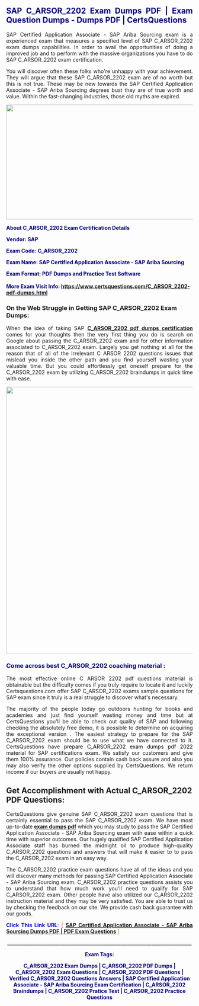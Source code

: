 <h2 style="text-align: justify;"><span style="color: #000080;">SAP C_ARSOR_2202 Exam Dumps PDF | Exam Question Dumps - Dumps PDF | CertsQuestions</span></h2>
<p style="text-align: justify;">SAP Certified Application Associate - SAP Ariba Sourcing exam is a experienced exam that measures a specified level of SAP  C_ARSOR_2202 exam dumps capabilities. In order to avail the opportunities of doing a improved job and to perform with the massive organizations you have to do SAP C_ARSOR_2202 exam certification.</p>
<p style="text-align: justify;">You will discover often these folks who're unhappy with your achievement. They will argue that these SAP  C_ARSOR_2202 exam are of no worth but this is not true. These may be new towards the SAP Certified Application Associate - SAP Ariba Sourcing degrees bust they are of true worth and value. Within the fast-changing industries, those old myths are expired.</p>
<p><img style="display: block; margin-left: auto; margin-right: auto;" src="https://i.imgur.com/eaP4ae9.png" width="840" height="310" /></p>
<p><span style="color: #000080;"><strong>About C_ARSOR_2202 Exam Certification Details</strong></span></p>
<p><span style="color: #000080;"><strong>Vendor: SAP<br /></strong></span></p>
<p><span style="color: #000080;"><strong>Exam Code: C_ARSOR_2202</strong></span></p>
<p><span style="color: #000080;"><strong>Exam Name: SAP Certified Application Associate - SAP Ariba Sourcing</strong></span></p>
<p><span style="color: #000080;"><strong>Exam Format: PDF Dumps and Practice Test Software<br /><br />More Exam Visit Info: <span style="color: #ff6600;"><a href="https://www.certsquestions.com/C_ARSOR_2202-pdf-dumps.html">https://www.certsquestions.com/C_ARSOR_2202-pdf-dumps.html</a></span></strong></span></p>
<h3>On the Web Struggle in Getting SAP C_ARSOR_2202 Exam Dumps:</h3>
<p style="text-align: justify;">When the idea of taking SAP <a href="https://www.certsquestions.com/C_ARSOR_2202-pdf-dumps.html"><strong> C_ARSOR_2202 pdf dumps certification</strong></a> comes for your thoughts then the very first thing you do is search on Google about passing the C_ARSOR_2202 exam and for other information associated to C_ARSOR_2202 exam. Largely you get nothing at all for the reason that of all of the irrelevant C ARSOR 2202 questions issues that mislead you inside the other path and you find yourself wasting your valuable time. But you could effortlessly get oneself prepare for the C_ARSOR_2202 exam by utilizing C_ARSOR_2202 braindumps in quick time with ease.</p>
<p><a href="https://www.certsquestions.com/C_ARSOR_2202-pdf-dumps.html"><img style="display: block; margin-left: auto; margin-right: auto;" src="https://i.imgur.com/pxhoKQ2.png" width="720" /></a></p>
<h3><span style="color: #000080;">Come across best  C_ARSOR_2202 coaching material :</span></h3>
<p style="text-align: justify;">The most effective online C ARSOR 2202 pdf questions material is obtainable but the difficulty comes if you truly require to locate it and luckily Certsquestions.com offer SAP C_ARSOR_2202 exams sample questions for SAP  exam since it truly is a real struggle to discover what's necessary.</p>
<p style="text-align: justify;">The majority of the people today go outdoors hunting for books and academies and just find yourself wasting money and time but at CertsQuestions you'll be able to check out quality of SAP  and following checking the absolutely free demo, it is possible to determine on acquiring the exceptional version . The easiest strategy to prepare for the SAP C_ARSOR_2202 exam should be to use what we have connected to it. CertsQuestions have <span style="color: #000000;">prepare C_ARSOR_2202 exam dumps pdf 2022</span> material for SAP certifications exam. We satisfy our customers and give them 100% assurance. Our policies contain cash back assure and also you may also verify the other options supplied by CertsQuestions. We return income if our buyers are usually not happy.</p>
<h2>Get Accomplishment with Actual C_ARSOR_2202 PDF Questions:</h2>
<p style="text-align: justify;">CertsQuestions give genuine SAP C_ARSOR_2202 exam questions that is certainly essential to pass the SAP  C_ARSOR_2202 exam. We have most up-to-date<strong>&nbsp;<a href="https://www.certsquestions.com/">exam dumps pdf</a></strong>&nbsp;which you may study to pass the SAP Certified Application Associate - SAP Ariba Sourcing exam with ease within a quick time with superior outcomes. Our hugely qualified SAP Certified Application Associate staff has burned the midnight oil to produce high-quality C_ARSOR_2202 questions and answers that will make it easier to to pass the C_ARSOR_2202 exam in an easy way.</p>
<p style="text-align: justify;">The C_ARSOR_2202 practice exam questions have all of the ideas and you will discover many methods for passing SAP Certified Application Associate - SAP Ariba Sourcing exam. C_ARSOR_2202 practice questions assists you to understand that how much work you'll need to qualify for SAP  C_ARSOR_2202 exam. Other people have also utilized our C_ARSOR_2202 instruction material and they may be very satisfied. You are able to trust us by checking the feedback on our site. We provide cash back guarantee with our goods.</p>
<p style="text-align: justify;"><span style="color: #0000ff;"><strong>Click This Link URL</strong>:</span> <span style="color: #ff6600;">[ <strong><a href="https://www.certsquestions.com/sap-certified-application-associate-certification.html">SAP Certified Application Associate - SAP Ariba Sourcing Dumps PDF | PDF Exam Questions</a></strong> ]</span></p>
<p style="text-align: center;">______________________________________________________________________________</p>
<p style="text-align: center;"><span style="color: #000080;"><strong>Exam Tags:</strong></span></p>
<p style="text-align: center;"><span style="color: #000080;"><strong>C_ARSOR_2202 Exam Dumps | C_ARSOR_2202 PDF Dumps | C_ARSOR_2202 Exam Questions | C_ARSOR_2202 PDF Questions | Verified C_ARSOR_2202 Questions Answers | SAP Certified Application Associate - SAP Ariba Sourcing Exam Certification | C_ARSOR_2202 Braindumps | C_ARSOR_2202 Pratice Test | C_ARSOR_2202 Practice Questions</strong></span></p>

